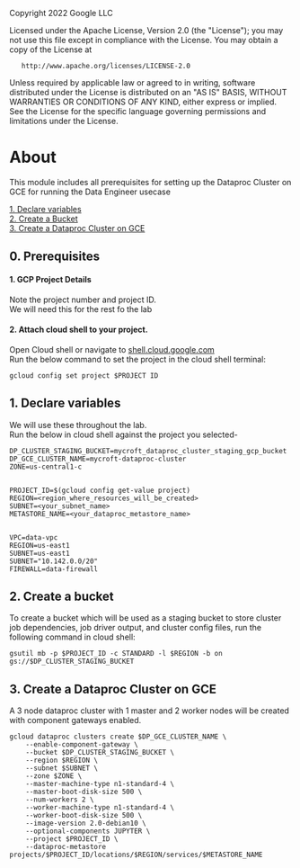 <!---->
  Copyright 2022 Google LLC
 
  Licensed under the Apache License, Version 2.0 (the "License");
  you may not use this file except in compliance with the License.
  You may obtain a copy of the License at
 
       http://www.apache.org/licenses/LICENSE-2.0
 
  Unless required by applicable law or agreed to in writing, software
  distributed under the License is distributed on an "AS IS" BASIS,
  WITHOUT WARRANTIES OR CONDITIONS OF ANY KIND, either express or implied.
  See the License for the specific language governing permissions and
  limitations under the License.
 <!---->

# About

This module includes all prerequisites for setting up the Dataproc Cluster on GCE for running the Data Engineer usecase<br>

[1. Declare variables](05-dataproc-cluster-creation-cloud-shell.md#1-declare-variables)<br>
[2. Create a Bucket](05-dataproc-cluster-creation-cloud-shell.md#2-create-a-bucket)<br>
[3. Create a Dataproc Cluster on GCE](05-dataproc-cluster-creation-cloud-shell.md#3-create-a-dataproc-cluster-on-gce)<br>

                                   
## 0. Prerequisites 

#### 1. GCP Project Details
Note the project number and project ID. <br>
We will need this for the rest fo the lab

#### 2. Attach cloud shell to your project.
Open Cloud shell or navigate to [shell.cloud.google.com](https://shell.cloud.google.com) <br>
Run the below command to set the project in the cloud shell terminal:

```
gcloud config set project $PROJECT ID

```

## 1. Declare variables 

We will use these throughout the lab. <br>
Run the below in cloud shell against the project you selected-

```
DP_CLUSTER_STAGING_BUCKET=mycroft_dataproc_cluster_staging_gcp_bucket
DP_GCE_CLUSTER_NAME=mycroft-dataproc-cluster
ZONE=us-central1-c


PROJECT_ID=$(gcloud config get-value project)
REGION=<region_where_resources_will_be_created>
SUBNET=<your_subnet_name>
METASTORE_NAME=<your_dataproc_metastore_name>


VPC=data-vpc
REGION=us-east1
SUBNET=us-east1
SUBNET="10.142.0.0/20"
FIREWALL=data-firewall
```

## 2. Create a bucket

To create a bucket which will be used as a staging bucket to store cluster job dependencies, job driver output, and cluster config files, run the following command in cloud shell:<br>

```
gsutil mb -p $PROJECT_ID -c STANDARD -l $REGION -b on gs://$DP_CLUSTER_STAGING_BUCKET
```

## 3. Create a Dataproc Cluster on GCE

A 3 node dataproc cluster with 1 master and 2 worker nodes will be created with component gateways enabled.

```
gcloud dataproc clusters create $DP_GCE_CLUSTER_NAME \
    --enable-component-gateway \
    --bucket $DP_CLUSTER_STAGING_BUCKET \
    --region $REGION \
    --subnet $SUBNET \
    --zone $ZONE \
    --master-machine-type n1-standard-4 \
    --master-boot-disk-size 500 \
    --num-workers 2 \
    --worker-machine-type n1-standard-4 \
    --worker-boot-disk-size 500 \
    --image-version 2.0-debian10 \
    --optional-components JUPYTER \
    --project $PROJECT_ID \
    --dataproc-metastore projects/$PROJECT_ID/locations/$REGION/services/$METASTORE_NAME
```
